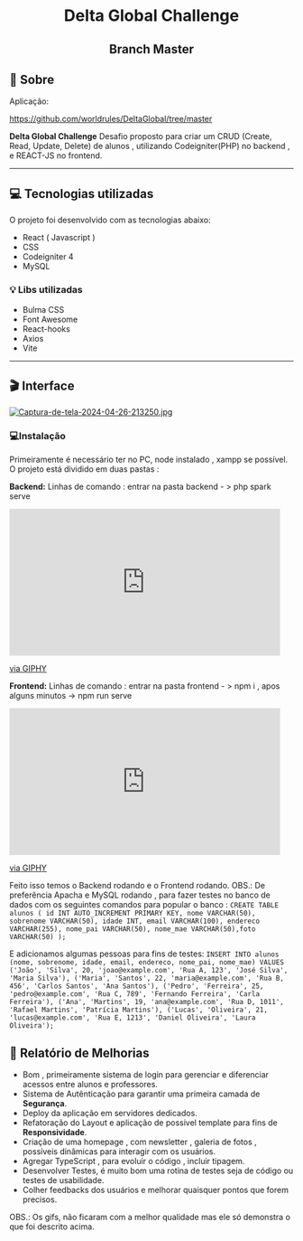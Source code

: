 <h1  align="center">Delta Global Challenge</h1>
<h2  align="center">Branch Master</h2>

  

## 📃 Sobre

Aplicação: <br>

https://github.com/worldrules/DeltaGlobal/tree/master <br>

  

**Delta Global Challenge** 
Desafio proposto para criar um CRUD (Create, Read, Update, Delete) de alunos , utilizando Codeigniter(PHP) no backend , e REACT-JS no frontend.



  

---

  

## 💻 Tecnologias utilizadas

O projeto foi desenvolvido com as tecnologias abaixo: <br>


* React ( Javascript )
* CSS
* Codeigniter 4
* MySQL


### 💡 Libs utilizadas
* Bulma CSS
* Font Awesome
* React-hooks
* Axios
* Vite
  
 

---

  

## 🎬 Interface

[![Captura-de-tela-2024-04-26-213250.jpg](https://i.postimg.cc/zfNmxNYP/Captura-de-tela-2024-04-26-213250.jpg)](https://postimg.cc/Mn9rGhTy)


### 💻Instalação
Primeiramente é necessário ter no PC, node instalado , xampp se possível.
O projeto está dividido em duas pastas :

**Backend:**
Linhas de comando : entrar na pasta backend - > php spark serve

<iframe src="https://giphy.com/embed/0juzz91OmCypdRUlSy" width="480" height="260" frameBorder="0" class="giphy-embed" allowFullScreen></iframe><p><a href="https://giphy.com/gifs/0juzz91OmCypdRUlSy">via GIPHY</a></p>

**Frontend:** 
Linhas de comando : entrar na pasta frontend - > npm i , apos alguns minutos -> npm run serve
<iframe src="https://giphy.com/embed/ZfJStbZRuHubxJpZBI" width="480" height="260" frameBorder="0" class="giphy-embed" allowFullScreen></iframe><p><a href="https://giphy.com/gifs/ZfJStbZRuHubxJpZBI">via GIPHY</a></p>

Feito isso temos o Backend rodando e o Frontend rodando.
OBS.: De preferência Apacha e MySQL rodando , para fazer testes no banco de dados com os seguintes comandos para popular o banco : `CREATE TABLE alunos ( id INT AUTO_INCREMENT PRIMARY KEY, nome VARCHAR(50), sobrenome VARCHAR(50), idade INT, email VARCHAR(100), endereco VARCHAR(255), nome_pai VARCHAR(50), nome_mae VARCHAR(50),foto VARCHAR(50) );`

E adicionamos algumas pessoas para fins de testes: `INSERT INTO alunos (nome, sobrenome, idade, email, endereco, nome_pai, nome_mae)
VALUES
    ('João', 'Silva', 20, 'joao@example.com', 'Rua A, 123', 'José Silva', 'Maria Silva'),
    ('Maria', 'Santos', 22, 'maria@example.com', 'Rua B, 456', 'Carlos Santos', 'Ana Santos'),
    ('Pedro', 'Ferreira', 25, 'pedro@example.com', 'Rua C, 789', 'Fernando Ferreira', 'Carla Ferreira'),
    ('Ana', 'Martins', 19, 'ana@example.com', 'Rua D, 1011', 'Rafael Martins', 'Patrícia Martins'),
    ('Lucas', 'Oliveira', 21, 'lucas@example.com', 'Rua E, 1213', 'Daniel Oliveira', 'Laura Oliveira');
`
## 📜 Relatório de Melhorias
* Bom , primeiramente sistema de login para gerenciar e diferenciar acessos entre alunos e professores. 
 * Sistema de Autênticação para garantir uma primeira camada de **Segurança**. 
 * Deploy da aplicação em servidores dedicados.
 * Refatoração do Layout e aplicação de possivel template para fins de **Responsividade**.
 * Criação de uma homepage , com newsletter , galeria de fotos , possíveis dinâmicas para interagir com os usuários.
 * Agregar TypeScript , para evoluir o código , incluir tipagem.
 * Desenvolver Testes, é muito bom uma rotina de testes seja de código ou testes de usabilidade.
 * Colher feedbacks dos usuários e melhorar quaisquer pontos que forem precisos.
   
OBS.: Os gifs, não ficaram com a melhor qualidade mas ele só demonstra o que foi descrito acima.
